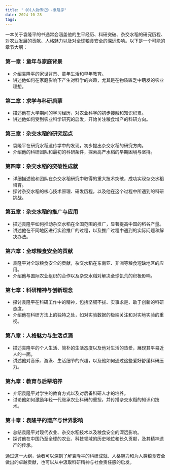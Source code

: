 ```yaml
---
title: "《01人物传记》-袁隆乎"
date: 2024-10-28
tags: 
---
```

一本关于袁隆平的书通常会涵盖他的生平经历、科研突破、杂交水稻的研究历程、对农业发展的贡献、人格魅力以及对全球粮食安全的深远影响。以下是一个可能的章节大纲：

### 第一章：童年与家庭背景
- 介绍袁隆平的家世背景、童年生活和早年教育。
- 讲述他如何在家庭影响下产生对科学的兴趣，尤其是在物质匮乏中萌发的农业理想。

### 第二章：求学与科研启蒙
- 描述他在大学期间的学习经历，对农业科学的初步接触和知识积累。
- 讲述他如何受到农业科学研究的启发，开始关注粮食增产的科研方向。

### 第三章：杂交水稻的研究起点
- 袁隆平在研究水稻遗传学中的发现，初步提出杂交水稻的研究方向。
- 介绍他的科研团队和最初的科研条件，探索高产水稻的早期困境与坚持。

### 第四章：杂交水稻的突破性成就
- 详细描述他和团队在杂交水稻研究中取得的重大技术突破，成功实现杂交水稻培育。
- 探讨杂交水稻的核心技术原理、研发历程，以及他在这个过程中所遇到的科研挑战。

### 第五章：杂交水稻的推广与应用
- 描述袁隆平如何推动杂交水稻在全国范围的推广，显著提高中国的稻谷产量。
- 讲述他在不同地区进行实验推广的过程，以及推广过程中遇到的实际问题和解决办法。

### 第六章：全球粮食安全的贡献
- 袁隆平对全球粮食安全的贡献，杂交水稻在东南亚、非洲等粮食短缺地区的应用。
- 介绍他与国际农业组织的合作以及杂交水稻对解决全球饥荒的积极影响。

### 第七章：科研精神与创新理念
- 探讨袁隆平在科研工作中的精神，包括坚韧不拔、实事求是、敢于创新的科研态度。
- 介绍他在科研方法上的独特之处，如对实验数据的极端关注和对实地实验的重视。

### 第八章：人格魅力与生活点滴
- 描述袁隆平的个人生活、简朴的生活态度以及他对生活的热爱，展现其平易近人的一面。
- 讲述他对音乐、游泳、生活细节的兴趣，以及他如何通过这些爱好舒缓科研压力。

### 第九章：教育与后辈培养
- 介绍袁隆平对学生的教育方式以及对后备科研人才的培养。
- 讨论他如何激励年轻一代继承农业科研的重担，并传播杂交水稻的知识和技术。

### 第十章：袁隆平的遗产与世界影响
- 总结袁隆平对现代农业、杂交水稻技术以及粮食安全的深远影响。
- 探讨他在中国乃至全球的农业、科技领域的历史地位和长久贡献，及其精神遗产的传承。

通过这一大纲，读者可以深刻了解袁隆平的科研成就、人格魅力和为人类粮食安全做出的卓越贡献，也可以从中汲取科研精神与社会责任感的启发。
